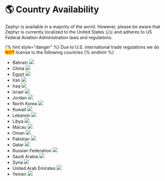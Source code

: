 # 🌎 Country Availability

Zephyr is available in a majority of the world. However, please be aware that Zephyr is currently localized to the United States 🇺🇸 and adheres to US Federal Aviation Administration laws and regulations.

{% hint style="danger" %}
Due to U.S. international trade regulations we do <mark style="color:red;">**NOT**</mark> license to the following countries
{% endhint %}

* Bahrain  ![](https://cdn.littlearms.com/flags/rounded-corners/BH.svg)
* China  ![](https://cdn.littlearms.com/flags/rounded-corners/CN.svg)
* Egypt  ![](https://cdn.littlearms.com/flags/rounded-corners/EG.svg)
* Iran  ![](https://cdn.littlearms.com/flags/rounded-corners/IR.svg)
* Iraq  ![](https://cdn.littlearms.com/flags/rounded-corners/IQ.svg)
* Israel  ![](https://cdn.littlearms.com/flags/rounded-corners/IL.svg)
* Jordan  ![](https://cdn.littlearms.com/flags/rounded-corners/JO.svg)
* North Korea  ![](https://cdn.littlearms.com/flags/rounded-corners/KP.svg)
* Kuwait  ![](https://cdn.littlearms.com/flags/rounded-corners/KW.svg)
* Lebanon  ![](https://cdn.littlearms.com/flags/rounded-corners/LB.svg)
* Libya  ![](https://cdn.littlearms.com/flags/rounded-corners/LY.svg)
* Macau  ![](https://cdn.littlearms.com/flags/rounded-corners/MO.svg)
* Oman  ![](https://cdn.littlearms.com/flags/rounded-corners/OM.svg)
* Pakistan  ![](https://cdn.littlearms.com/flags/rounded-corners/PK.svg)
* Qatar  ![](https://cdn.littlearms.com/flags/rounded-corners/QA.svg)
* Russian Federation  ![](https://cdn.littlearms.com/flags/rounded-corners/RU.svg)
* Saudi Arabia  ![](https://cdn.littlearms.com/flags/rounded-corners/SA.svg)
* Syria  ![](https://cdn.littlearms.com/flags/rounded-corners/SY.svg)
* United Arab Emirates  ![](https://cdn.littlearms.com/flags/rounded-corners/AE.svg)
* Yemen  ![](https://cdn.littlearms.com/flags/rounded-corners/YE.svg)

